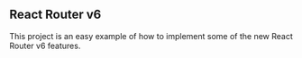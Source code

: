 ## React Router v6

This project is an easy example of how to implement some of the new React Router v6 features.
